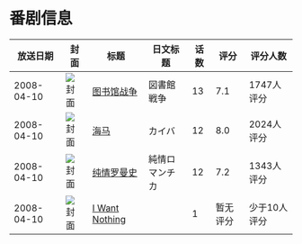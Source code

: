 # 番剧信息

|放送日期|封面|标题|日文标题|话数|评分|评分人数|
|---|---|---|---|---|---|---|
|2008-04-10|![封面](https://lain.bgm.tv/pic/cover/c/68/83/294_foDCV.jpg)|[图书馆战争](https://bangumi.tv/subject/294)|図書館戦争|13|7.1|1747人评分|
|2008-04-10|![封面](https://lain.bgm.tv/pic/cover/c/a9/81/1625_59HVn.jpg)|[海马](https://bangumi.tv/subject/1625)|カイバ|12|8.0|2024人评分|
|2008-04-10|![封面](https://lain.bgm.tv/pic/cover/c/37/5c/1703_NblJp.jpg)|[纯情罗曼史](https://bangumi.tv/subject/1703)|純情ロマンチカ|12|7.2|1343人评分|
|2008-04-10|![封面](https://lain.bgm.tv/pic/cover/c/5e/6c/404765_t76mT.jpg)|[I Want Nothing](https://bangumi.tv/subject/404765)||1|暂无评分|少于10人评分|
